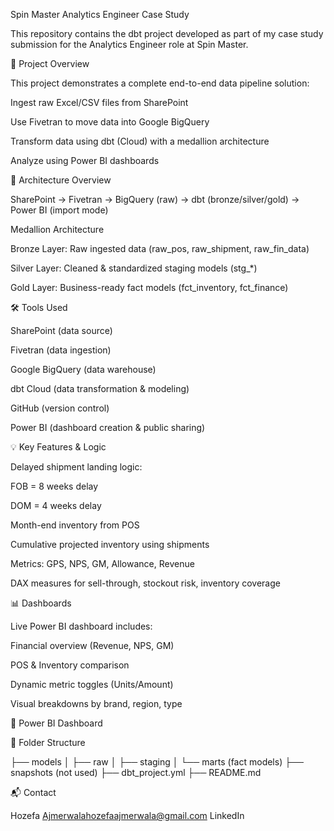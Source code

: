 Spin Master Analytics Engineer Case Study

This repository contains the dbt project developed as part of my case study submission for the Analytics Engineer role at Spin Master.

📁 Project Overview

This project demonstrates a complete end-to-end data pipeline solution:

Ingest raw Excel/CSV files from SharePoint

Use Fivetran to move data into Google BigQuery

Transform data using dbt (Cloud) with a medallion architecture

Analyze using Power BI dashboards

🔄 Architecture Overview

SharePoint → Fivetran → BigQuery (raw) → dbt (bronze/silver/gold) → Power BI (import mode)

Medallion Architecture

Bronze Layer: Raw ingested data (raw_pos, raw_shipment, raw_fin_data)

Silver Layer: Cleaned & standardized staging models (stg_*)

Gold Layer: Business-ready fact models (fct_inventory, fct_finance)

🛠 Tools Used

SharePoint (data source)

Fivetran (data ingestion)

Google BigQuery (data warehouse)

dbt Cloud (data transformation & modeling)

GitHub (version control)

Power BI (dashboard creation & public sharing)

💡 Key Features & Logic

Delayed shipment landing logic:

FOB = 8 weeks delay

DOM = 4 weeks delay

Month-end inventory from POS

Cumulative projected inventory using shipments

Metrics: GPS, NPS, GM, Allowance, Revenue

DAX measures for sell-through, stockout risk, inventory coverage

📊 Dashboards

Live Power BI dashboard includes:

Financial overview (Revenue, NPS, GM)

POS & Inventory comparison

Dynamic metric toggles (Units/Amount)

Visual breakdowns by brand, region, type

🔗 Power BI Dashboard

📁 Folder Structure

├── models
│   ├── raw
│   ├── staging
│   └── marts (fact models)
├── snapshots (not used)
├── dbt_project.yml
├── README.md

📬 Contact

Hozefa Ajmerwalahozefaajmerwala@gmail.com
LinkedIn
